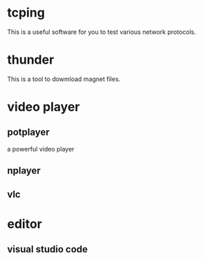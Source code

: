 # tcping
This is a useful software for you to test various network protocols.

# thunder
This is a tool to dowmload magnet files.

# video player
## potplayer
a powerful video player

## nplayer 

## vlc

# editor
## visual studio code